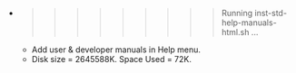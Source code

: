 * >>>>>>>>> Running inst-std-help-manuals-html.sh ...
  * Add user & developer manuals in Help menu.
  * Disk size = 2645588K. Space Used = 72K.
